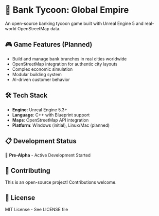 # 🏦 Bank Tycoon: Global Empire

An open-source banking tycoon game built with Unreal Engine 5 and real-world OpenStreetMap data.

## 🎮 Game Features (Planned)
- Build and manage bank branches in real cities worldwide
- OpenStreetMap integration for authentic city layouts
- Complex economic simulation
- Modular building system
- AI-driven customer behavior

## 🛠️ Tech Stack
- **Engine**: Unreal Engine 5.3+
- **Language**: C++ with Blueprint support
- **Maps**: OpenStreetMap API integration
- **Platform**: Windows (initial), Linux/Mac (planned)

## 📋 Development Status
🚧 **Pre-Alpha** - Active Development Started

## 🤝 Contributing
This is an open-source project! Contributions welcome.

## 📄 License
MIT License - See LICENSE file
